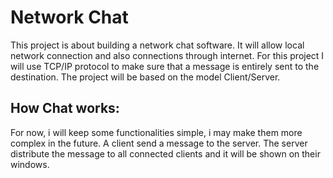 # Network Chat
This project is about building a network chat software. It will allow local network connection and also connections through internet.
For this project I will use TCP/IP protocol to make sure that a message is entirely sent to the destination.
The project will be based on the model Client/Server.

## How Chat works:
For now, i will keep some functionalities simple, i may make them more complex in the future.
A client send a message to the server.
The server distribute the message to all connected clients and it will be shown on their windows.